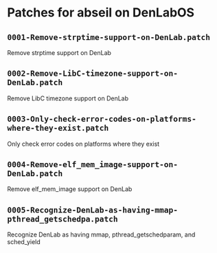 # Patches for abseil on DenLabOS

## `0001-Remove-strptime-support-on-DenLab.patch`

Remove strptime support on DenLab


## `0002-Remove-LibC-timezone-support-on-DenLab.patch`

Remove LibC timezone support on DenLab


## `0003-Only-check-error-codes-on-platforms-where-they-exist.patch`

Only check error codes on platforms where they exist


## `0004-Remove-elf_mem_image-support-on-DenLab.patch`

Remove elf_mem_image support on DenLab


## `0005-Recognize-DenLab-as-having-mmap-pthread_getschedpa.patch`

Recognize DenLab as having mmap, pthread_getschedparam, and sched_yield


